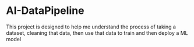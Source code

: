 # AI-DataPipeline

This project is designed to help me understand the process of taking a dataset, cleaning that data, then use that data to train and then deploy a ML model
